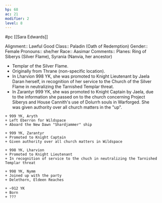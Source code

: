 ```yaml
---
hp: 68
ac: 21
modifier: 2
level: 8
---
```

#pc [[Sara Edwards]]

Alignment:: Lawful Good
Class:: Paladin (Oath of Redemption)
Gender:: Female
Pronouns:: she/her
Race:: Aasimar
Comments:: Planes: Ring of Siberys (Silver Flame), Syrania (Nanvia, her ancestor)

* Templar of the Silver Flame.
* Originally from Thrane (non-specific location).
* In Lharvion 998 YK, she was promoted to Knight Lieutenant by Jaela Daran herself, in recognition of her service to the Church of the Silver Flame in neutralizing the Tarnished Templar threat.
* In Zarantyr 999 YK, she was promoted to Knight Captain by Jaela, due to the information she passed on to the church concerning Project Siberys and House Cannith's use of Dolurrh souls in Warforged. She was given authority over all church matters in the "up".

```timeline
+ 999 YK, Aryth
+ Left Eberron for Wildspace
+ Aboard the New Dawn "Shardjammer" ship

+ 999 YK, Zarantyr
+ Promoted to Knight Captain
+ Given authority over all church matters in Wildspace

+ 998 YK, Lharvion
+ Promoted to Knight Lieutenant
+ In recognition of service to the chuch in neutralizing the Tarnished Templar threat

+ 998 YK, Nymm
+ Joined up with the party
+ Delethorn, Eldeen Reaches

+ ~912 YK
+ Born
+ ???
```